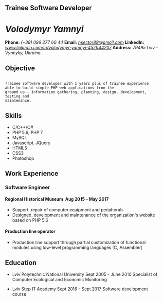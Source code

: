 ## Trainee Software Developer

# *Volodymyr Yamnyi*


**Phone:** *(+38) 096 277 60 44*
**Email:** *nsector89@gmail.com*
**LinkedIn:** *www.linkedin.com/in/volodymyr-yamnyi-452b44207*
**Address:** *79495 Lviv - Vynnyky, Ukraine.*

## Objective

```

Trainee Software developer with 1 years plus of trainee experience able to build simple PHP web applications from the
ground up - information gathering, planning, design, development, testing and
maintenance.
```
## Skills


* C/C++/C#
* PHP 5.6, PHP 7 
* MySQL
* Javascript, JQuery
* HTML5
* CSS3 
* Photoshop

## Work Experience

### Software Engineer

#### Regional Historical Museum ­ Aug 2015 – May 2017


* Support, repair of computer equipment and peripherals
 * Designed, development and maintenance of the organization's website based on PHP 5.6

#### Production line operator


* Production line support through partial customization 
of functional modules using low-level programming languages (C, Assembler)

## Education


* Lviv Polytechnic National University Sept 2005 - June 2010
Specialist of Computer Ecological and Economic Monitoring

* Lviv Step IT Academy Sept 2016 - Sept 2017
Software development course


